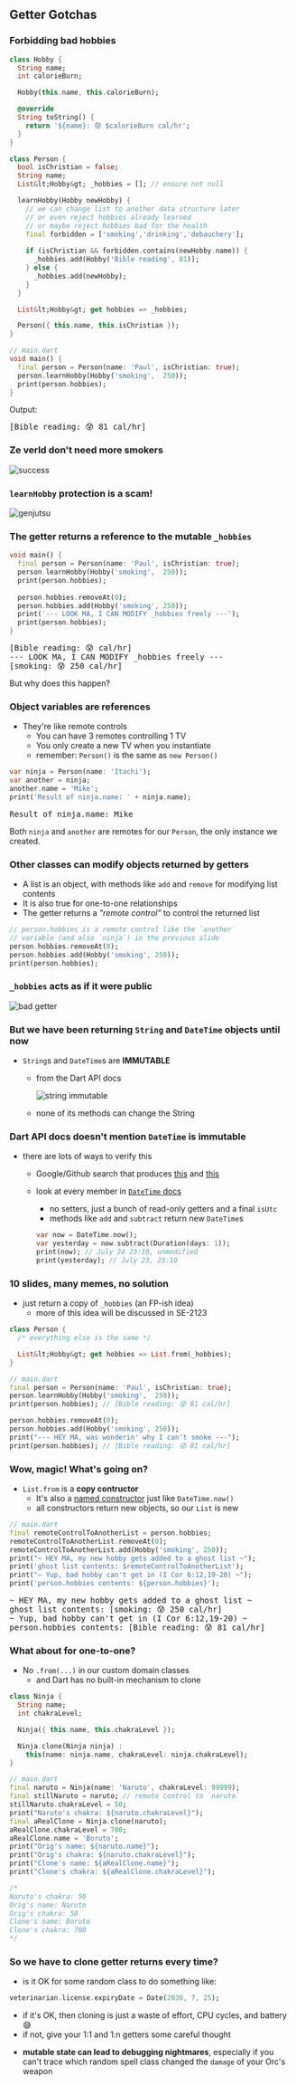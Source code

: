 Getter Gotchas
--------------



### Forbidding bad hobbies

```dart
class Hobby {
  String name;
  int calorieBurn;

  Hobby(this.name, this.calorieBurn);

  @override
  String toString() {
    return '${name}: 😰 $calorieBurn cal/hr';
  }
}

class Person {
  bool isChristian = false;
  String name;
  List&lt;Hobby&gt; _hobbies = []; // ensure not null

  learnHobby(Hobby newHobby) {
    // we can change list to another data structure later
    // or even reject hobbies already learned
    // or maybe reject hobbies bad for the health
    final forbidden = ['smoking','drinking','debauchery'];
        
    if (isChristian && forbidden.contains(newHobby.name)) {
      _hobbies.add(Hobby('Bible reading', 81));
    } else {
      _hobbies.add(newHobby);
    }
  }

  List&lt;Hobby&gt; get hobbies => _hobbies;

  Person({ this.name, this.isChristian });
}

// main.dart
void main() {
  final person = Person(name: 'Paul', isChristian: true);
  person.learnHobby(Hobby('smoking',  250));
  print(person.hobbies);
}
```

Output:

<pre>
[Bible reading: 😰 81 cal/hr]
</pre>



### Ze verld don't need more smokers

![success](images/success.jpg)



### `learnHobby` protection is a scam!

![genjutsu](images/genjutsu.jpg)



### The getter returns a reference to the mutable `_hobbies`

```dart
void main() {
  final person = Person(name: 'Paul', isChristian: true);
  person.learnHobby(Hobby('smoking',  250));
  print(person.hobbies);
  
  person.hobbies.removeAt(0);
  person.hobbies.add(Hobby('smoking', 250));
  print('--- LOOK MA, I CAN MODIFY _hobbies freely ---');
  print(person.hobbies);
}
```

<pre>
[Bible reading: 😰 cal/hr]
--- LOOK MA, I CAN MODIFY _hobbies freely ---
[smoking: 😰 250 cal/hr]
</pre>

But why does this happen?



### Object variables are references

* They're like remote controls
  - You can have 3 remotes controlling 1 TV
  - You only create a new TV when you instantiate
  - remember: `Person()` is the same as `new Person()`

```dart
var ninja = Person(name: 'Itachi');
var another = ninja;
another.name = 'Mike';
print('Result of ninja.name: ' + ninja.name);
```

<pre>
Result of ninja.name: Mike
</pre>

Both `ninja` and `another` are remotes for our `Person`, the only instance we created.



### Other classes can modify objects returned by getters

* A list is an object, with methods like `add` and `remove` for modifying list contents
* It is also true for one-to-one relationships
* The getter returns a _"remote control"_ to control the returned list

```dart
// person.hobbies is a remote control like the `another` 
// variable (and also `ninja`) in the previous slide
person.hobbies.removeAt(0);
person.hobbies.add(Hobby('smoking', 250));
print(person.hobbies);
```



### `_hobbies` acts as if it were public

![bad getter](images/bad-getter.jpg)



### But we have been returning `String` and `DateTime` objects until now

+ `String`s and `DateTime`s are **IMMUTABLE**
  - from the Dart API docs

    ![string immutable](images/string-immutable.png)

  - none of its methods can change the String



### Dart API docs doesn't mention `DateTime` is immutable

+ there are lots of ways to verify this
  - Google/Github search that produces [this](https://github.com/google/built_value.dart/issues/111#issuecomment-275609045) and [this](https://medium.com/@florian_32814/date-time-526a4f86badb)
  - look at every member in [`DateTime` docs](https://api.dart.dev/stable/2.8.4/dart-core/DateTime-class.html)
    + no setters, just a bunch of read-only getters and a final `isUtc`
    + methods like `add` and `subtract` return new `DateTime`s
    
    ```dart
    var now = DateTime.now();
    var yesterday = now.subtract(Duration(days: 1));
    print(now); // July 24 23:10, unmodified
    print(yesterday); // July 23, 23:10
    ```



### 10 slides, many memes, no solution

* just return a copy of `_hobbies` (an FP-ish idea)
  - more of this idea will be discussed in SE-2123

```dart [4 | 7-15]
class Person {
  /* everything else is the same */

  List&lt;Hobby&gt; get hobbies => List.from(_hobbies);
}

// main.dart
final person = Person(name: 'Paul', isChristian: true);
person.learnHobby(Hobby('smoking',  250));
print(person.hobbies); // [Bible reading: 😰 81 cal/hr]

person.hobbies.removeAt(0);
person.hobbies.add(Hobby('smoking', 250));
print("--- HEY MA, was wonderin' why I can't smoke ---");
print(person.hobbies); // [Bible reading: 😰 81 cal/hr]
```



### Wow, magic!  What's going on?

* `List.from` is a **copy contructor**
  - It's also a [named constructor]((https://dart.dev/guides/language/language-tour#constructors))
    just like `DateTime.now()`
  - all constructors return new objects, so our `List` is new

```dart
// main.dart
final remoteControlToAnotherList = person.hobbies;
remoteControlToAnotherList.removeAt(0);
remoteControlToAnotherList.add(Hobby('smoking', 250));
print("~ HEY MA, my new hobby gets added to a ghost list ~");
print('ghost list contents: $remoteControlToAnotherList');
print("~ Yup, bad hobby can't get in (I Cor 6:12,19-20) ~");
print('person.hobbies contents: ${person.hobbies}');
```

<pre>
~ HEY MA, my new hobby gets added to a ghost list ~
ghost list contents: [smoking: 😰 250 cal/hr]
~ Yup, bad hobby can't get in (I Cor 6:12,19-20) ~
person.hobbies contents: [Bible reading: 😰 81 cal/hr]
</pre>



### What about for one-to-one?
* No `.from(...)` in our custom domain classes
  - and Dart has no built-in mechanism to clone

```dart [1-9 | 11-22 | 24-30]
class Ninja {
  String name;
  int chakraLevel;

  Ninja({ this.name, this.chakraLevel });

  Ninja.clone(Ninja ninja) : 
    this(name: ninja.name, chakraLevel: ninja.chakraLevel);
}

// main.dart
final naruto = Ninja(name: 'Naruto', chakraLevel: 99999);
final stillNaruto = naruto; // remote control to `naruto`
stillNaruto.chakraLevel = 50;
print("Naruto's chakra: ${naruto.chakraLevel}");
final aRealClone = Ninja.clone(naruto);
aRealClone.chakraLevel = 700;
aRealClone.name = 'Boruto';
print("Orig's name: ${naruto.name}");
print("Orig's chakra: ${naruto.chakraLevel}");
print("Clone's name: ${aRealClone.name}");
print("Clone's chakra: ${aRealClone.chakraLevel}");

/*
Naruto's chakra: 50
Orig's name: Naruto
Orig's chakra: 50
Clone's name: Boruto
Clone's chakra: 700
*/
```



### So we have to clone getter returns every time?

- is it OK for some random class to do something like:
```dart
veterinarian.license.expiryDate = Date(2030, 7, 25);
```

  + if it's OK, then cloning is just a waste of effort, CPU cycles, and battery 😅
  + if not, give your 1:1 and 1:n getters some careful thought
- **mutable state can lead to debugging nightmares**, especially if you can't trace which random 
  spell class changed the `damage` of your Orc's weapon
